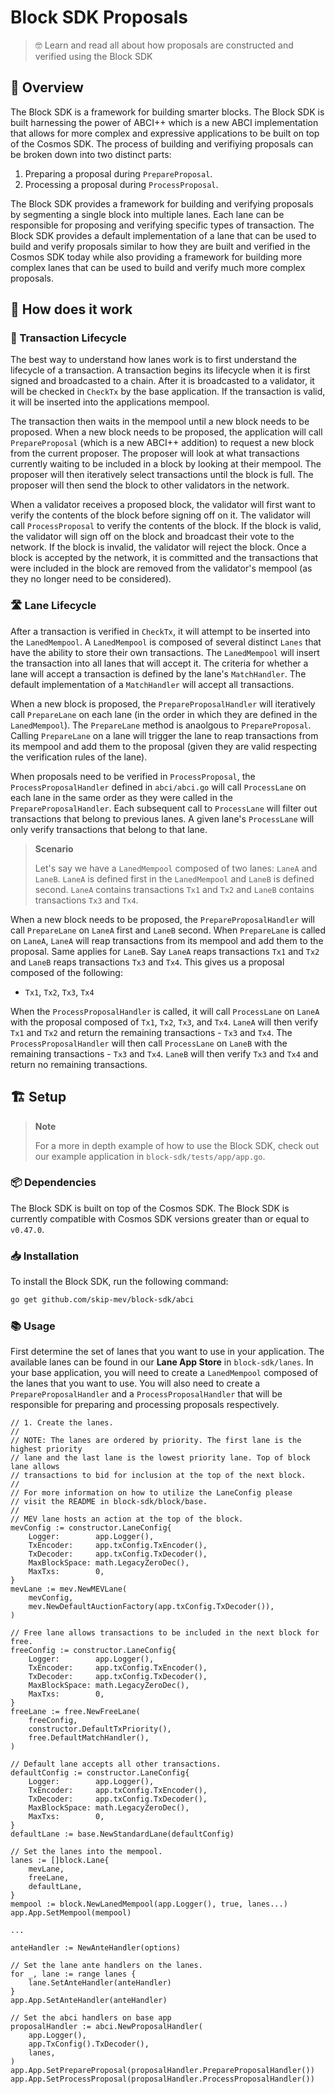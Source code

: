 # Block SDK Proposals

> 🤓 Learn and read all about how proposals are constructed and verified using
> the Block SDK

## 📖 Overview

The Block SDK is a framework for building smarter blocks. The Block SDK is built
harnessing the power of ABCI++ which is a new ABCI implementation that allows
for more complex and expressive applications to be built on top of the Cosmos SDK.
The process of building and verifiying proposals can be broken down into two
distinct parts: 

1. Preparing a proposal during `PrepareProposal`.
2. Processing a proposal during `ProcessProposal`.

The Block SDK provides a framework for building and verifying proposals by
segmenting a single block into multiple lanes. Each lane can be responsible for
proposing and verifying specific types of transaction. The Block SDK provides
a default implementation of a lane that can be used to build and verify proposals
similar to how they are built and verified in the Cosmos SDK today while also
providing a framework for building more complex lanes that can be used to build
and verify much more complex proposals.

## 🤔 How does it work

### 🔁 Transaction Lifecycle

The best way to understand how lanes work is to first understand the lifecycle 
of a transaction. A transaction begins its lifecycle when it is first signed and
broadcasted to a chain. After it is broadcasted to a validator, it will be checked
in `CheckTx` by the base application. If the transaction is valid, it will be
inserted into the applications mempool. 

The transaction then waits in the mempool until a new block needs to be proposed.
When a new block needs to be proposed, the application will call `PrepareProposal`
(which is a new ABCI++ addition) to request a new block from the current 
proposer. The proposer will look at what transactions currently waiting to 
be included in a block by looking at their mempool. The proposer will then 
iteratively select transactions until the block is full. The proposer will then
send the block to other validators in the network. 

When a validator receives a proposed block, the validator will first want to 
verify the contents of the block before signing off on it. The validator will 
call `ProcessProposal` to verify the contents of the block. If the block is 
valid, the validator will sign off on the block and broadcast their vote to the 
network. If the block is invalid, the validator will reject the block. Once a 
block is accepted by the network, it is committed and the transactions that 
were included in the block are removed from the validator's mempool (as they no
longer need to be considered).

### 🛣️ Lane Lifecycle

After a transaction is verified in `CheckTx`, it will attempt to be inserted 
into the `LanedMempool`. A `LanedMempool` is composed of several distinct `Lanes`
that have the ability to store their own transactions. The `LanedMempool` will 
insert the transaction into all lanes that will accept it. The criteria for 
whether a lane will accept a transaction is defined by the lane's 
`MatchHandler`. The default implementation of a `MatchHandler` will accept all transactions.


When a new block is proposed, the `PrepareProposalHandler` will iteratively call
`PrepareLane` on each lane (in the order in which they are defined in the
`LanedMempool`). The `PrepareLane` method is anaolgous to `PrepareProposal`. Calling
`PrepareLane` on a lane will trigger the lane to reap transactions from its mempool
and add them to the proposal (given they are valid respecting the verification rules
of the lane).

When proposals need to be verified in `ProcessProposal`, the `ProcessProposalHandler`
defined in `abci/abci.go` will call `ProcessLane` on each lane in the same order
as they were called in the `PrepareProposalHandler`. Each subsequent call to
`ProcessLane` will filter out transactions that belong to previous lanes. A given
lane's `ProcessLane` will only verify transactions that belong to that lane.

> **Scenario**
> 
> Let's say we have a `LanedMempool` composed of two lanes: `LaneA` and `LaneB`.
> `LaneA` is defined first in the `LanedMempool` and `LaneB` is defined second.
> `LaneA` contains transactions `Tx1` and `Tx2` and `LaneB` contains transactions
> `Tx3` and `Tx4`.


When a new block needs to be proposed, the `PrepareProposalHandler` will call
`PrepareLane` on `LaneA` first and `LaneB` second. When `PrepareLane` is called
on `LaneA`, `LaneA` will reap transactions from its mempool and add them to the
proposal. Same applies for `LaneB`. Say `LaneA` reaps transactions `Tx1` and `Tx2`
and `LaneB` reaps transactions `Tx3` and `Tx4`. This gives us a proposal composed
of the following:

* `Tx1`, `Tx2`, `Tx3`, `Tx4`

When the `ProcessProposalHandler` is called, it will call `ProcessLane` on `LaneA`
with the proposal composed of `Tx1`, `Tx2`, `Tx3`, and `Tx4`. `LaneA` will then
verify `Tx1` and `Tx2` and return the remaining transactions - `Tx3` and `Tx4`. 
The `ProcessProposalHandler` will then call `ProcessLane` on `LaneB` with the
remaining transactions - `Tx3` and `Tx4`. `LaneB` will then verify `Tx3` and `Tx4`
and return no remaining transactions.

## 🏗️ Setup

> **Note**
> 
> For a more in depth example of how to use the Block SDK, check out our
> example application in `block-sdk/tests/app/app.go`.

### 📦 Dependencies

The Block SDK is built on top of the Cosmos SDK. The Block SDK is currently
compatible with Cosmos SDK versions greater than or equal to `v0.47.0`.

### 📥 Installation

To install the Block SDK, run the following command:

```bash
go get github.com/skip-mev/block-sdk/abci
```

### 📚 Usage

First determine the set of lanes that you want to use in your application. The available
lanes can be found in our **Lane App Store** in `block-sdk/lanes`. In your base
application, you will need to create a `LanedMempool` composed of the lanes that
you want to use. You will also need to create a `PrepareProposalHandler` and a
`ProcessProposalHandler` that will be responsible for preparing and processing 
proposals respectively. 

```golang
// 1. Create the lanes.
//
// NOTE: The lanes are ordered by priority. The first lane is the highest priority
// lane and the last lane is the lowest priority lane. Top of block lane allows
// transactions to bid for inclusion at the top of the next block.
//
// For more information on how to utilize the LaneConfig please
// visit the README in block-sdk/block/base.
//
// MEV lane hosts an action at the top of the block.
mevConfig := constructor.LaneConfig{
    Logger:        app.Logger(),
    TxEncoder:     app.txConfig.TxEncoder(),
    TxDecoder:     app.txConfig.TxDecoder(),
    MaxBlockSpace: math.LegacyZeroDec(), 
    MaxTxs:        0,
}
mevLane := mev.NewMEVLane(
    mevConfig,
    mev.NewDefaultAuctionFactory(app.txConfig.TxDecoder()),
)

// Free lane allows transactions to be included in the next block for free.
freeConfig := constructor.LaneConfig{
    Logger:        app.Logger(),
    TxEncoder:     app.txConfig.TxEncoder(),
    TxDecoder:     app.txConfig.TxDecoder(),
    MaxBlockSpace: math.LegacyZeroDec(),
    MaxTxs:        0,
}
freeLane := free.NewFreeLane(
    freeConfig,
    constructor.DefaultTxPriority(),
    free.DefaultMatchHandler(),
)

// Default lane accepts all other transactions.
defaultConfig := constructor.LaneConfig{
    Logger:        app.Logger(),
    TxEncoder:     app.txConfig.TxEncoder(),
    TxDecoder:     app.txConfig.TxDecoder(),
    MaxBlockSpace: math.LegacyZeroDec(),
    MaxTxs:        0,
}
defaultLane := base.NewStandardLane(defaultConfig)

// Set the lanes into the mempool.
lanes := []block.Lane{
    mevLane,
    freeLane,
    defaultLane,
}
mempool := block.NewLanedMempool(app.Logger(), true, lanes...)
app.App.SetMempool(mempool)

...

anteHandler := NewAnteHandler(options)

// Set the lane ante handlers on the lanes.
for _, lane := range lanes {
    lane.SetAnteHandler(anteHandler)
}
app.App.SetAnteHandler(anteHandler)

// Set the abci handlers on base app
proposalHandler := abci.NewProposalHandler(
    app.Logger(),
    app.TxConfig().TxDecoder(),
    lanes,
)
app.App.SetPrepareProposal(proposalHandler.PrepareProposalHandler())
app.App.SetProcessProposal(proposalHandler.ProcessProposalHandler())
```